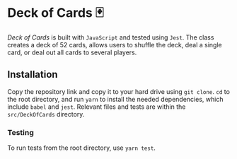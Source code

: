# Deck of Cards 🃏

_Deck of Cards_ is built with `JavaScript` and tested using `Jest`. The class creates a deck of 52 cards,
allows users to shuffle the deck, deal a single card, or deal out all cards to several players.

## Installation
Copy the repository link and copy it to your hard drive using `git clone`. `cd` to the root directory, and run `yarn`
to install the needed dependencies, which include `babel` and `jest`. Relevant files and tests are within
the `src/DeckOfCards` directory.

### Testing
To run tests from the root directory, use `yarn test`.
